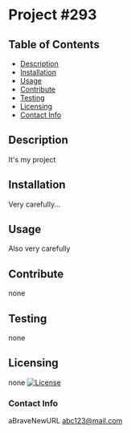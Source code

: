 
# Project #293
  
## Table of Contents

* [Description](#description)
* [Installation](#installation)
* [Usage](#usage)
* [Contribute](#contribute)
* [Testing](#testing)
* [Licensing](#license)
* [Contact Info](#github)
  


## Description
  It's my project
  
## Installation
  Very carefully...
  
## Usage
  Also very carefully

## Contribute
  none

## Testing
  none

## Licensing 
  none [![License](https://img.shields.io/badge/License-Apache_2.0-blue.svg)](https://opensource.org/licenses/Apache-2.0)

### Contact Info
  aBraveNewURL
  abc123@mail.com
  
